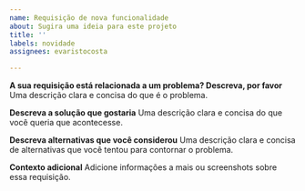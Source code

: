 ```yaml
---
name: Requisição de nova funcionalidade
about: Sugira uma ideia para este projeto
title: ''
labels: novidade
assignees: evaristocosta

---
```


**A sua requisição está relacionada a um problema? Descreva, por favor**
Uma descrição clara e concisa do que é o problema.

**Descreva a solução que gostaria**
Uma descrição clara e concisa do que você queria que acontecesse.

**Descreva alternativas que você considerou**
Uma descrição clara e concisa de alternativas que você tentou para contornar o problema.

**Contexto adicional**
Adicione informações a mais ou screenshots sobre essa requisição.
